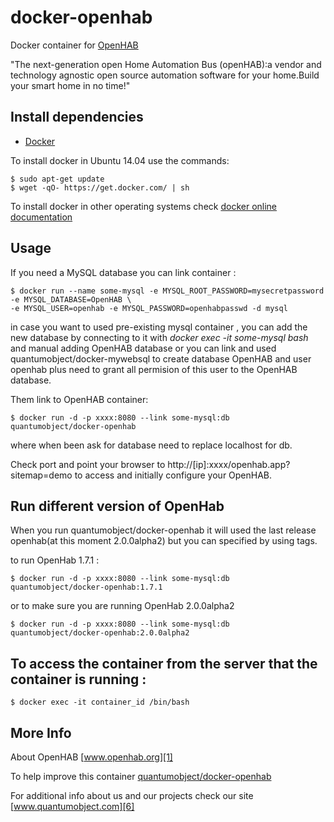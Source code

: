 # docker-openhab
Docker container for [OpenHAB][3]

"The next-generation open Home Automation Bus (openHAB):a vendor and technology agnostic open source automation software for your home.Build your smart home in no time!"

## Install dependencies

  - [Docker][2]

To install docker in Ubuntu 14.04 use the commands:

    $ sudo apt-get update
    $ wget -qO- https://get.docker.com/ | sh

 To install docker in other operating systems check [docker online documentation][4]
 
## Usage

If you need a MySQL database you can link container :

    $ docker run --name some-mysql -e MYSQL_ROOT_PASSWORD=mysecretpassword  -e MYSQL_DATABASE=OpenHAB \
    -e MYSQL_USER=openhab -e MYSQL_PASSWORD=openhabpasswd -d mysql

in case you want to used pre-existing mysql container , you can add the new database by connecting to it with _docker exec -it some-mysql bash_ and manual adding OpenHAB database or you can link and used quantumobject/docker-mywebsql to create database OpenHAB and user openhab plus need to grant all permision of this user to the OpenHAB database.  
  
Them link to OpenHAB container:

    $ docker run -d -p xxxx:8080 --link some-mysql:db quantumobject/docker-openhab

where when been ask for database need to replace localhost for db.

Check port and point your browser to http://[ip]:xxxx/openhab.app?sitemap=demo to access and initially configure your OpenHAB.

## Run different version of OpenHab

When you run quantumobject/docker-openhab it will used the last release openhab(at this moment 2.0.0alpha2) but you can specified by using tags.

to run OpenHab 1.7.1 :

    $ docker run -d -p xxxx:8080 --link some-mysql:db quantumobject/docker-openhab:1.7.1

or to make sure you are running OpenHab 2.0.0alpha2

    $ docker run -d -p xxxx:8080 --link some-mysql:db quantumobject/docker-openhab:2.0.0alpha2
 
## To access the container from the server that the container is running :

    $ docker exec -it container_id /bin/bash


## More Info

About OpenHAB [www.openhab.org][1]

To help improve this container [quantumobject/docker-openhab][5]

For additional info about us and our projects check our site [www.quantumobject.com][6]

[1]:http://www.openhab.org/
[2]:https://www.docker.com
[3]:https://github.com/openhab/openhab
[4]:http://docs.docker.com
[5]:https://github.com/QuantumObject/docker-openhab
[6]:http://www.quantumobject.com
